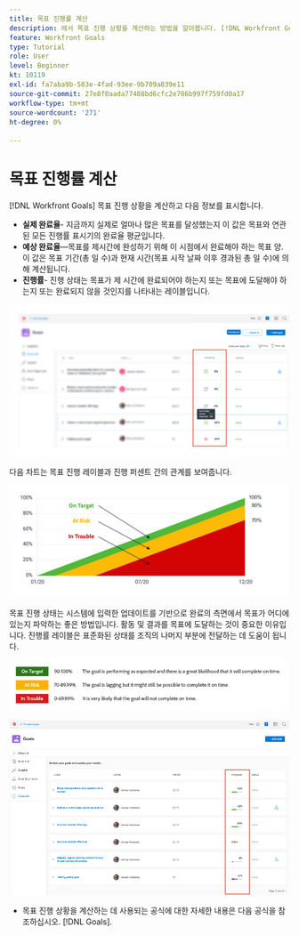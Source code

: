 ```yaml
---
title: 목표 진행률 계산
description: 에서 목표 진행 상황을 계산하는 방법을 알아봅니다. [!DNL Workfront Goals].
feature: Workfront Goals
type: Tutorial
role: User
level: Beginner
kt: 10119
exl-id: fa7aba9b-503e-4fad-93ee-9b709a839e11
source-git-commit: 27e8f0aada77488bd6cfc2e786b997f759fd0a17
workflow-type: tm+mt
source-wordcount: '271'
ht-degree: 0%

---
```


# 목표 진행률 계산

[!DNL Workfront Goals] 목표 진행 상황을 계산하고 다음 정보를 표시합니다.

* **실제 완료율**- 지금까지 실제로 얼마나 많은 목표를 달성했는지 이 값은 목표와 연관된 모든 진행률 표시기의 완료율 평균입니다.
* **예상 완료율**—목표를 제시간에 완성하기 위해 이 시점에서 완료해야 하는 목표 양. 이 값은 목표 기간(총 일 수)과 현재 시간(목표 시작 날짜 이후 경과된 총 일 수)에 의해 계산됩니다.
* **진행률**- 진행 상태는 목표가 제 시간에 완료되어야 하는지 또는 목표에 도달해야 하는지 또는 완료되지 않을 것인지를 나타내는 레이블입니다.

![목표 진행 상황 스크린샷 [!DNL Workfront Goals]](assets/13-workfront-goals-percent-complete.png)

다음 차트는 목표 진행 레이블과 진행 퍼센트 간의 관계를 보여줍니다.

![목표 진행률 레이블과 진행률 비율 간의 관계를 보여 주는 차트](assets/14-workfront-goals-progress-statuses.jpeg)

목표 진행 상태는 시스템에 입력한 업데이트를 기반으로 완료의 측면에서 목표가 어디에 있는지 파악하는 좋은 방법입니다. 활동 및 결과를 목표에 도달하는 것이 중요한 이유입니다. 진행률 레이블은 표준화된 상태를 조직의 나머지 부분에 전달하는 데 도움이 됩니다.

![의 다양한 진행률 레이블을 포함하는 그래픽 [!DNL Workfront Goals]](assets/15-workfront-goals-progress-bar-code.png)

![목표 진행 비율 열의 스크린샷입니다 [!UICONTROL 체크인] 섹션 [!DNL Workfront Goals]](assets/16-workfront-goals-progress-status-bar.png)

<!-- Learn more graphic -->

* 목표 진행 상황을 계산하는 데 사용되는 공식에 대한 자세한 내용은 다음 공식을 참조하십시오. [!DNL   Goals].


<!-- need link to documentation article, above -->
